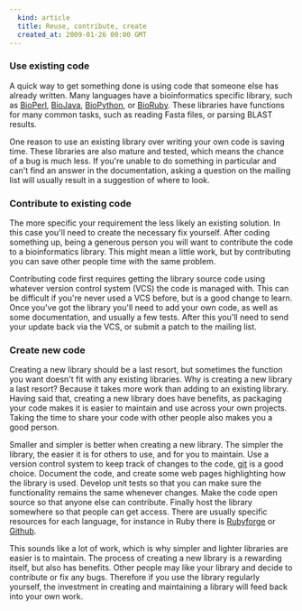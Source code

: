 ```yaml
---
  kind: article
  title: Reuse, contribute, create
  created_at: 2009-01-26 00:00 GMT
---
```

### Use existing code

A quick way to get something done is using code that someone else has already written. Many languages have a bioinformatics specific library, such as [BioPerl][perl], [BioJava][java], [BioPython][python], or [BioRuby][ruby]. These libraries have functions for many common tasks, such as reading Fasta files, or parsing BLAST results.

One reason to use an existing library over writing your own code is saving time. These libraries are also mature and tested, which means the chance of a bug is much less.  If you're unable to do something in particular and can't find an answer in the documentation, asking a question on the mailing list will usually result in a suggestion of where to look.

### Contribute to existing code

The more specific your requirement the less likely an existing solution. In this case you'll need to create the necessary fix yourself. After coding something up, being a generous person you will want to contribute the code to a bioinformatics library. This might mean a little work, but by contributing you can save other people time with the same problem.

Contributing code first requires getting the library source code using whatever version control system (VCS) the code is managed with. This can be difficult if you're never used a VCS before, but is a good change to learn. Once you've got the library you'll need to add your own code, as well as some documentation, and usually a few tests.  After this you'll need to send your update back via the VCS, or submit a patch to the mailing list.

### Create new code

Creating a new library should be a last resort, but sometimes the function you want doesn't fit with any existing libraries. Why is creating a new library a last resort? Because it takes more work than adding to an existing library. Having said that, creating a new library does have benefits, as packaging your code makes it is easier to maintain and use across your own projects. Taking the time to share your code with other people also makes you a good person.

Smaller and simpler is better when creating a new library. The simpler the library, the easier it is for others to use, and for you to maintain. Use a version control system to keep track of changes to the code, [git][git] is a good choice. Document the code, and create some web pages highlighting how the library is used. Develop unit tests so that you can make sure the functionality remains the same whenever changes. Make the code open source so that anyone else can contribute. Finally host the library somewhere so that people can get access. There are usually specific resources for each language, for instance in Ruby there is [Rubyforge][forge] or [Github][gh].

This sounds like a lot of work, which is why simpler and lighter libraries are easier is to maintain. The process of creating a new library is a rewarding itself, but also has benefits. Other people may like your library and decide to contribute or fix any bugs. Therefore if you use the library regularly yourself, the investment in creating and maintaining a library will feed back into your own work.

[perl]: http://www.bioperl.org/wiki/Main_Page 
[java]: http://biojava.org/wiki/Main_Page
[ruby]: http://bioruby.open-bio.org/
[python]: http://www.biopython.org/wiki/Documentation
[git]: http://git-scm.com/
[forge]: http://rubyforge.org/
[gh]: https://github.com/

